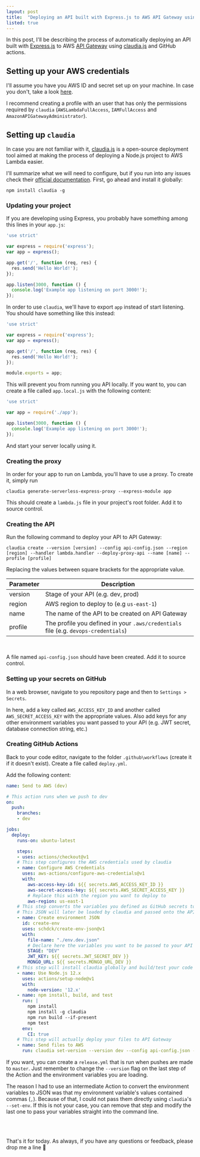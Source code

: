 ```yaml
---
layout: post
title:  "Deploying an API built with Express.js to AWS API Gateway using GitHub Actions"
listed: true
---
```


In this post, I'll be describing the process of automatically deploying an API built with [Express.js](https://expressjs.com/) to AWS [API Gateway](https://aws.amazon.com/api-gateway/) using [claudia.js](https://claudiajs.com/) and GitHub actions.

## Setting up your AWS credentials

I'll assume you have you AWS ID and secret set up on your machine. In case you don't, take a look [here](https://claudiajs.com/tutorials/installing.html#configuring-access-credentials). 

I recommend creating a profile with an user that has only the permissions required by `claudia` (`AWSLambdaFullAccess`, `IAMFullAccess` and `AmazonAPIGatewayAdministrator`).

## Setting up `claudia`

In case you are not familiar with it, [claudia.js](https://claudiajs.com/) is a open-source deployment tool aimed at making the process of deploying a Node.js project to AWS Lambda easier. 

I'll summarize what we will need to configure, but if you run into any issues check their [official documentation](https://claudiajs.com/documentation.html). First, go ahead and install it globally:

```
npm install claudia -g
```

### Updating your project

If you are developing using Express, you probably have something among this lines in your `app.js`:

``` js
'use strict'

var express = require('express');
var app = express();

app.get('/', function (req, res) {
  res.send('Hello World!');
});

app.listen(3000, function () {
  console.log('Example app listening on port 3000!');
});
```

In order to use `claudia`, we'll have to export `app` instead of start listening. You should have something like this instead:

``` js
'use strict'

var express = require('express');
var app = express();

app.get('/', function (req, res) {
  res.send('Hello World!');
});

module.exports = app;
```

This will prevent you from running you API locally. If you want to, you can create a file called `app.local.js` with the following content:

``` js
'use strict'

var app = require('./app');

app.listen(3000, function () {
  console.log('Example app listening on port 3000!');
});
```

And start your server locally using it.

### Creating the proxy

In order for your app to run on Lambda, you'll have to use a proxy. To create it, simply run

```
claudia generate-serverless-express-proxy --express-module app
```

This should create a `lambda.js` file in your project's root folder. Add it to source control.

### Creating the API

Run the following command to deploy your API to API Gateway:

```
claudia create --version [version] --config api-config.json --region [region] --handler lambda.handler --deploy-proxy-api --name [name] --profile [profile]
```

Replacing the values between square brackets for the appropriate value.

Parameter | Description
--------- | -----------
version   | Stage of your API (e.g. dev, prod)
region    | AWS region to deploy to (e.g `us-east-1`)
name      | The name of the API to be created on API Gateway
profile   | The profile you defined in your `.aws/credentials` file (e.g. `devops-credentials`)

<br>

A file named `api-config.json` should have been created. Add it to source control.

### Setting up your secrets on GitHub

In a web browser, navigate to you repository page and then to `Settings > Secrets`.

In here, add a key called `AWS_ACCESS_KEY_ID` and another called `AWS_SECRET_ACCESS_KEY` with the appropriate values. Also add keys for any other environment variables you want passed to your API (e.g. JWT secret, database connection string, etc.)

### Creating GitHub Actions

Back to your code editor, navigate to the folder `.github\workflows` (create it if it doesn't exist). Create a file called `deploy.yml`.

Add the following content:

```yml
name: Send to AWS (dev)

# This action runs when we push to dev
on:
  push:
    branches:
    - dev

jobs:
  deploy:
    runs-on: ubuntu-latest

    steps:
    - uses: actions/checkout@v1
    # This step configures the AWS credentials used by claudia
    - name: Configure AWS Credentials
      uses: aws-actions/configure-aws-credentials@v1
      with:
        aws-access-key-id: ${{ secrets.AWS_ACCESS_KEY_ID }}
        aws-secret-access-key: ${{ secrets.AWS_SECRET_ACCESS_KEY }}
        # Replace this with the region you want to deploy to
        aws-region: us-east-1
    # This step converts the variables you defined as GitHub secrets to a JSON
    # This JSON will later be loaded by claudia and passed onto the API
    - name: Create environment JSON
      id: create-env
      uses: schdck/create-env-json@v1
      with:
        file-name: "./env.dev.json"
        # Declare here the variables you want to be passed to your API
        STAGE: "DEV"
        JWT_KEY: ${{ secrets.JWT_SECRET_DEV }}
        MONGO_URL: ${{ secrets.MONGO_URL_DEV }}
    # This step will install claudia globally and build/test your code
    - name: Use Node.js 12.x
      uses: actions/setup-node@v1
      with:
        node-version: '12.x'
    - name: npm install, build, and test
      run: |
        npm install
        npm install -g claudia
        npm run build --if-present
        npm test
      env:
        CI: true
    # This step will actually deploy your files to API Gateway
    - name: Send files to AWS
      run: claudia set-version --version dev --config api-config.json --set-env-from-json ${{ steps.create-env.outputs.full-path }}
```

If you want, you can create a `release.yml` that is run when pushes are made to `master`. Just remember to change the `--version` flag on the last step of the Action and the environment variables you are loading.

The reason I had to use an intermediate Action to convert the environment variables to JSON was that my environment variable's values contained commas (`,`). Because of that, I could not pass them directly using `claudia`'s `--set-env`. If this is not your case, you can remove that step and modify the last one to pass your variables straight into the command line.

<br><br>

That's it for today. As always, if you have any questions or feedback, please drop me a line 🙂